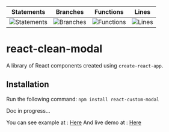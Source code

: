 | Statements                  | Branches                | Functions                 | Lines             |
| --------------------------- | ----------------------- | ------------------------- | ----------------- |
| ![Statements](https://img.shields.io/badge/statements-55.55%25-red.svg?style=flat) | ![Branches](https://img.shields.io/badge/branches-48.38%25-red.svg?style=flat) | ![Functions](https://img.shields.io/badge/functions-57.14%25-red.svg?style=flat) | ![Lines](https://img.shields.io/badge/lines-55.55%25-red.svg?style=flat) |


# react-clean-modal

A library of React components created using `create-react-app`.

## Installation

Run the following command:
`npm install react-custom-modal`

Doc in progress...

You can see example at : [Here](https://github.com/audreydiez/react-custom-modal/blob/main/src/App.js)
And live demo at : [Here](https://youthful-edison-51a3c3.netlify.app/)
